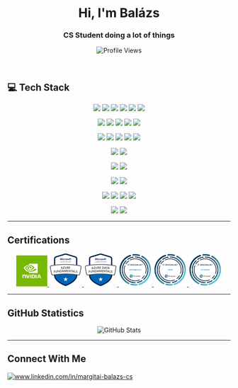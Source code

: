 <h1 align="center">Hi, I'm Balázs</h1>
<h3 align="center">CS Student doing a lot of things</h3>
<p align="center">
  <img src="https://komarev.com/ghpvc/?username=mbalazs03&label=Profile%20views&color=0e75b6&style=flat" alt="Profile Views" />
</p>
</br>

<h2>💻 Tech Stack</h2>
<p align="center">
  <!-- Programming Languages -->
  <img src="https://img.shields.io/badge/html5-%23E34F26.svg?style=for-the-badge&logo=html5&logoColor=white" />
  <img src="https://img.shields.io/badge/css3-%231572B6.svg?style=for-the-badge&logo=css3&logoColor=white" />
  <img src="https://img.shields.io/badge/javascript-%23323330.svg?style=for-the-badge&logo=javascript&logoColor=%23F7DF1E" />
  <img src="https://img.shields.io/badge/java-%23ED8B00.svg?style=for-the-badge&logo=openjdk&logoColor=white" />
  <img src="https://img.shields.io/badge/python-3670A0?style=for-the-badge&logo=python&logoColor=ffdd54" />
  <img src="https://img.shields.io/badge/c%23-%23239120.svg?style=for-the-badge&logo=csharp&logoColor=white" />
</p>
<p align="center">
  <!-- Frontend Frameworks & Tools -->
  <img src="https://img.shields.io/badge/react-%2320232a.svg?style=for-the-badge&logo=react&logoColor=%2361DAFB" />
  <img src="https://img.shields.io/badge/Next-black?style=for-the-badge&logo=next.js&logoColor=white" />
  <img src="https://img.shields.io/badge/tailwindcss-%2338B2AC.svg?style=for-the-badge&logo=tailwind-css&logoColor=white" />
  <img src="https://img.shields.io/badge/radix%20ui-161618.svg?style=for-the-badge&logo=radix-ui&logoColor=white" />
  <img src="https://img.shields.io/badge/vite-%23646CFF.svg?style=for-the-badge&logo=vite&logoColor=white" />  
</p>
<p align="center">
  <!-- Backend & Others -->
  <img src="https://img.shields.io/badge/node.js-6DA55F?style=for-the-badge&logo=node.js&logoColor=white" />
  <img src="https://img.shields.io/badge/express.js-%23404d59.svg?style=for-the-badge&logo=express&logoColor=%2361DAFB" />
  <img src="https://img.shields.io/badge/spring-%236DB33F.svg?style=for-the-badge&logo=spring&logoColor=white" />
  <img src="https://img.shields.io/badge/javafx-%23FF0000.svg?style=for-the-badge&logo=javafx&logoColor=white" />
  <img src="https://img.shields.io/badge/apachemaven-C71A36.svg?style=for-the-badge&logo=apachemaven&logoColor=white" />  
</p>
<p align="center">
  <!-- Database -->
  <img src="https://img.shields.io/badge/MongoDB-%234ea94b.svg?style=for-the-badge&logo=mongodb&logoColor=white" />
  <img src="https://img.shields.io/badge/mysql-4479A1.svg?style=for-the-badge&logo=mysql&logoColor=white" />  
</p>
<p align="center">
  <!-- DevOps & Cloud -->
  <img src="https://img.shields.io/badge/docker-%230db7ed.svg?style=for-the-badge&logo=docker&logoColor=white" />
  <img src="https://img.shields.io/badge/azure-%230072C6.svg?style=for-the-badge&logo=microsoftazure&logoColor=white" />  
</p>
<p align="center">
    <!-- Design Tools -->
  <img src="https://img.shields.io/badge/figma-%23F24E1E.svg?style=for-the-badge&logo=figma&logoColor=white" />
  <img src="https://img.shields.io/badge/Gimp-657D8B?style=for-the-badge&logo=gimp&logoColor=FFFFFF" />
</p>
<p align="center">
  <!-- Additional Tools -->
  <img src="https://img.shields.io/badge/unity-%23000000.svg?style=for-the-badge&logo=unity&logoColor=white" />
  <img src="https://img.shields.io/badge/clickup-7B68EE.svg?style=for-the-badge&logo=clickup&logoColor=white" />
  <img src="https://img.shields.io/badge/Notion-%23000000.svg?style=for-the-badge&logo=notion&logoColor=white" />
  <img src="https://img.shields.io/badge/Slack-4A154B?style=for-the-badge&logo=slack&logoColor=white" />  
</p>
<p align="center">
    <!-- Operating Systems -->
  <img src="https://img.shields.io/badge/Ubuntu-E95420?style=for-the-badge&logo=ubuntu&logoColor=white" />
  <img src="https://img.shields.io/badge/Windows-0078D6?style=for-the-badge&logo=windows&logoColor=white" />
</p>

---

## Certifications

<p align="center">
  <a href="https://learn.nvidia.com/certificates?id=MFLM5iobQlKuCT6q6oJt3g">
    <img src="https://raw.githubusercontent.com/mbalazs03/storage/refs/heads/main/assets/nvidia_logo.jpg" width="70">
  </a>
  
  <a href="https://www.credly.com/badges/f04be3f7-6f97-4b4f-a831-699d0418fb24/public_url">
    <img src="https://raw.githubusercontent.com/mbalazs03/storage/refs/heads/main/assets/microsoft-certified-azure-fundamentals.png" width="75">
  </a>
  
  <a href="https://www.credly.com/badges/6eacebbf-aa12-448c-827a-bed140901347/public_url">
    <img src="https://raw.githubusercontent.com/mbalazs03/storage/refs/heads/main/assets/microsoft-certified-azure-data-fundamentals.png" width="75">
  </a>
  
  <a href="https://www.credly.com/badges/61a852ea-dca0-404b-b3aa-1aec5ecd7e15/public_url">
    <img src="https://raw.githubusercontent.com/mbalazs03/storage/refs/heads/main/assets/it-specialist-databases.png" width="75">
  </a>
  
  <a href="https://www.credly.com/badges/301dd53b-dc9e-4736-98cd-99125f3309ea/public_url">
    <img src="https://raw.githubusercontent.com/mbalazs03/storage/refs/heads/main/assets/it-specialist-java.png" width="75">
  </a>
  
  <a href="https://www.credly.com/badges/223d4d77-6cb6-4ffc-ba24-70e56aeda81c/public_url">
    <img src="https://raw.githubusercontent.com/mbalazs03/storage/refs/heads/main/assets/it-specialist-python.png" width="75">
  </a>
</p>

---

## GitHub Statistics

<p align="center">
  <img src="https://github-readme-stats.vercel.app/api?username=mbalazs03&show_icons=true&locale=en" alt="GitHub Stats" />
</p>

---

## Connect With Me

<p align="left">
<a href="https://linkedin.com/in/www.linkedin.com/in/margitai-balazs-cs" target="blank"><img align="center" src="https://raw.githubusercontent.com/rahuldkjain/github-profile-readme-generator/master/src/images/icons/Social/linked-in-alt.svg" alt="www.linkedin.com/in/margitai-balazs-cs" height="30" width="40" /></a>
</p>

